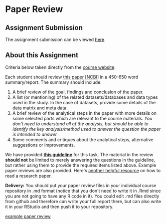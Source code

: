 # Paper Review

## Assignment Submission
The assignment submission can be viewed [here](paper_review.md).

## About this Assignment

Criteria below taken directly from the [course website](https://stat540-ubc.github.io/subpages/assignments.html#paper-review):

Each student should review [this paper](paper.pdf) [[NCBI]](https://www.ncbi.nlm.nih.gov/pmc/articles/PMC4405555/) in a 450-650 word summary/report. The summary should include: 

1. A brief review of the goal, findings and conclusion of the paper. 
2. A list (or mentioning) of the related datasets/databases and data types used in the study. In the case of datasets, provide some details of the data matrix and meta data.
3. A brief review of the analytical steps in the paper with more details on some selected parts which are relevant to the course materials. *You don't need to understand all of the analysis, but should be able to identify the key analysis/method used to answer the question the paper is intended to answer*
4. Some comments and critiques about the analytical steps, alternative suggestions or improvements. 

We have provided [**this guideline**](http://stat540-ubc.github.io/homework/paper\_critique/PRguideline_2019.html) for this task. The material in the review **should not** be limited to merely answering the questions in the guideline, but rather using them to provide the required items listed above. Example paper reviews are also provided. Here's [another helpful resource](https://github.com/jtleek/readingpapers) on how to read a research paper.

**Delivery:** You should put your paper review files in your individual course repository in .md format (notice that you don't need to write it in .Rmd since you are not going to have any R code in it). You could edit .md files directly from github and therefore can write your full report there, but can also write it in your RStudio and then push it to your repository.

[example paper review](https://github.com/STAT540-UBC/STAT540-UBC.github.io/blob/master/homework/paper_critique/paperReviewMarjan.md)
